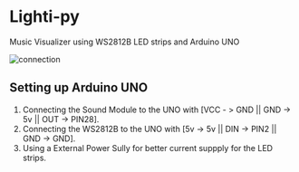 # Lighti-py
Music Visualizer using WS2812B LED strips and Arduino UNO

![connection](https://user-images.githubusercontent.com/85589093/184040390-8d0fb4d7-d4d6-49ff-a113-6a8c5356cc9f.png)

## Setting up Arduino UNO

1. Connecting the Sound Module to the UNO with [VCC - > GND || GND -> 5v || OUT -> PIN28].
2. Connecting the WS2812B to the UNO with [5v -> 5v || DIN -> PIN2 || GND -> GND].
3. Using a External Power Sully for better current suppply for the LED strips.
